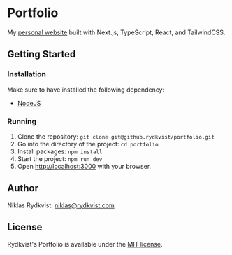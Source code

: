# Portfolio

My [personal website](https://www.rydkvist.com/) built with Next.js, TypeScript, React, and TailwindCSS.

## Getting Started

### Installation

Make sure to have installed the following dependency:

- [NodeJS](https://nodejs.org/)

### Running

1. Clone the repository: `git clone git@github.rydkvist/portfolio.git`
2. Go into the directory of the project: `cd portfolio`
3. Install packages: `npm install`
4. Start the project: `npm run dev`
5. Open [http://localhost:3000](http://localhost:3000) with your browser.

## Author

Niklas Rydkvist: [niklas@rydkvist.com](mailto:niklas@rydkvist.com)

## License

Rydkvist's Portfolio is available under the [MIT license](https://github.com/rydkvist/portfolio/blob/main/LICENSE).
